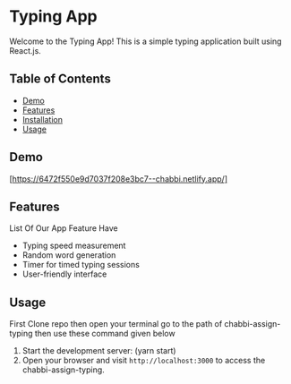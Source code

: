 # Typing App

Welcome to the Typing App! This is a simple typing application built using React.js.

## Table of Contents

- [Demo](#demo)
- [Features](#features)
- [Installation](#installation)
- [Usage](#usage)

## Demo

[https://6472f550e9d7037f208e3bc7--chabbi.netlify.app/]

## Features

List Of Our App Feature Have

- Typing speed measurement
- Random word generation
- Timer for timed typing sessions
- User-friendly interface



## Usage

First Clone repo then open your terminal go to the path of chabbi-assign-typing then use these command given below

1. Start the development server: (yarn start)
2. Open your browser and visit `http://localhost:3000` to access the chabbi-assign-typing.




